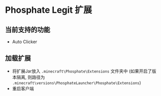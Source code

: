 # Phosphate Legit 扩展

## 当前支持的功能
- Auto Clicker

## 加载扩展

- 将扩展Jar放入 `.minecraft\Phosphate\Extensions` 文件夹中 (如果开启了版本隔离,
  则路径为 `.minecraft\versions\PhosphateLauncher\Phosphate\Extensions`)
- 重启客户端

